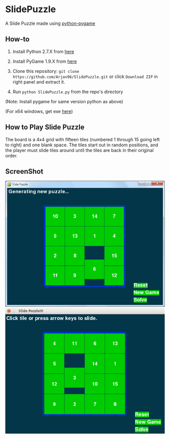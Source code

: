 # SlidePuzzle
A Slide Puzzle made using [python-pygame](http://www.pygame.org)

How-to
------

1. Install Python 2.7.X from [here](https://www.python.org/download/releases/)

2. Install PyGame 1.9.X from [here](http://www.pygame.org/download.shtml)

3. Clone this repository: `git clone https://github.com/Arjav96/SlidePuzzle.git` or click `Download ZIP` in right panel and extract it.

4. Run `python SlidePuzzle.py` from the repo's directory


  (Note: Install pygame for same version python as above)

  (For x64 windows, get exe [here](http://www.lfd.uci.edu/~gohlke/pythonlibs/#pygame))
  

How to Play Slide Puzzle
--------------------------
The board is a 4x4 grid with fifteen tiles (numbered 1 through 15 going left to right) and one
blank space. The tiles start out in random positions, and the player must slide tiles around until
the tiles are back in their original order.  


ScreenShot
----------

![SlidePuzzle](slidepuzzle.png)
![slide3](slide3.png)
